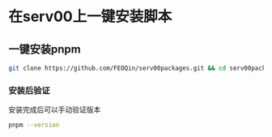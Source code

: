 # 在serv00上一键安装脚本

## 一键安装pnpm
```bash
git clone https://github.com/FEOQin/serv00packages.git && cd serv00packages/automation && bash pnpm.sh
```
### 安装后验证
安装完成后可以手动验证版本
```bash
pnpm --version
```
